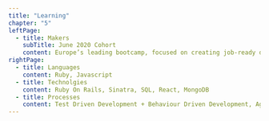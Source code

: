 ```yaml
---
title: "Learning"
chapter: "5"
leftPage:
  - title: Makers
    subTitle: June 2020 Cohort
    content: Europe’s leading bootcamp, focused on creating job-ready developers with an agile and pragmatic approach to development
rightPage:
  - title: Languages
    content: Ruby, Javascript
  - title: Technolgies
    content: Ruby On Rails, Sinatra, SQL, React, MongoDB
  - title: Processes
    content: Test Driven Development + Behaviour Driven Development, Agile, Object Oriented Programming
---
```


